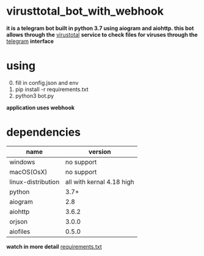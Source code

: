 # virusttotal_bot_with_webhook

**it is a telegram bot built in python 3.7 using aiogram and aiohttp. this bot allows through the** [virustotal](https://www.virustotal.com/) **service to check files for viruses through the** [telegram](https://telegram.org) **interface**
# using
0. fill in config.json and env
1. pip install -r requirements.txt
2. python3 bot.py

__application uses webhook__
# dependencies
|name|version|
|-|-|
|windows| no support|
|macOS(OsX)| no support|
|linux-distribution|all with kernal 4.18 high|
|python|3.7+|
|aiogram|2.8|
|aiohttp|3.6.2|
|orjson|3.0.0|
|aiofiles|0.5.0|

**watch in more detail** [requirements.txt](https://github.com/dark0ghost/virusttotal_bot_with_webhook/blob/master/requirements.txt)
